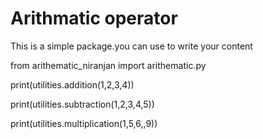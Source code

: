 # Arithmatic operator
This is a simple package.you can use to write your content



from arithematic_niranjan import arithematic.py

print(utilities.addition(1,2,3,4))

print(utilities.subtraction(1,2,3,4,5))


print(utilities.multiplication(1,5,6,,9))